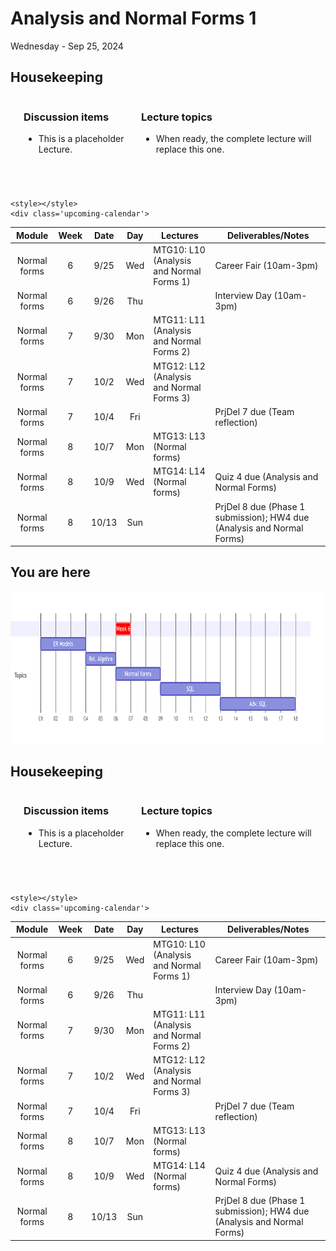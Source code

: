# Analysis and Normal Forms 1

Wednesday - Sep 25, 2024

## Housekeeping

<div class="columns">

<div class="column" width="9%">

</div>

<div class="column" width="45%">

### Discussion items

- This is a placeholder Lecture.

</div>

<div class="column" width="40%">

### Lecture topics

- When ready, the complete lecture will replace this one.

</div>

</div>

<div style="margin-top:25px">

 

</div>

<div>

    <style></style>
    <div class='upcoming-calendar'>

|    Module    | Week | Date  | Day | Lectures                                 | Deliverables/Notes                                                     |
|:------------:|:----:|:-----:|:---:|------------------------------------------|------------------------------------------------------------------------|
| Normal forms |  6   | 9/25  | Wed | MTG10: L10 (Analysis and Normal Forms 1) | Career Fair (10am-3pm)                                                 |
| Normal forms |  6   | 9/26  | Thu |                                          | Interview Day (10am-3pm)                                               |
| Normal forms |  7   | 9/30  | Mon | MTG11: L11 (Analysis and Normal Forms 2) |                                                                        |
| Normal forms |  7   | 10/2  | Wed | MTG12: L12 (Analysis and Normal Forms 3) |                                                                        |
| Normal forms |  7   | 10/4  | Fri |                                          | PrjDel 7 due (Team reflection)                                         |
| Normal forms |  8   | 10/7  | Mon | MTG13: L13 (Normal forms)                |                                                                        |
| Normal forms |  8   | 10/9  | Wed | MTG14: L14 (Normal forms)                | Quiz 4 due (Analysis and Normal Forms)                                 |
| Normal forms |  8   | 10/13 | Sun |                                          | PrjDel 8 due (Phase 1 submission); HW4 due (Analysis and Normal Forms) |

</div>

</div>

## You are here

<img src="lecture-10_files\figure-commonmark\mermaid-figure-1.png"
style="width:8.17in;height:2.54in" />

## Housekeeping

<div class="columns">

<div class="column" width="9%">

</div>

<div class="column" width="45%">

### Discussion items

- This is a placeholder Lecture.

</div>

<div class="column" width="40%">

### Lecture topics

- When ready, the complete lecture will replace this one.

</div>

</div>

<div style="margin-top:25px">

 

</div>

<div>

    <style></style>
    <div class='upcoming-calendar'>

|    Module    | Week | Date  | Day | Lectures                                 | Deliverables/Notes                                                     |
|:------------:|:----:|:-----:|:---:|------------------------------------------|------------------------------------------------------------------------|
| Normal forms |  6   | 9/25  | Wed | MTG10: L10 (Analysis and Normal Forms 1) | Career Fair (10am-3pm)                                                 |
| Normal forms |  6   | 9/26  | Thu |                                          | Interview Day (10am-3pm)                                               |
| Normal forms |  7   | 9/30  | Mon | MTG11: L11 (Analysis and Normal Forms 2) |                                                                        |
| Normal forms |  7   | 10/2  | Wed | MTG12: L12 (Analysis and Normal Forms 3) |                                                                        |
| Normal forms |  7   | 10/4  | Fri |                                          | PrjDel 7 due (Team reflection)                                         |
| Normal forms |  8   | 10/7  | Mon | MTG13: L13 (Normal forms)                |                                                                        |
| Normal forms |  8   | 10/9  | Wed | MTG14: L14 (Normal forms)                | Quiz 4 due (Analysis and Normal Forms)                                 |
| Normal forms |  8   | 10/13 | Sun |                                          | PrjDel 8 due (Phase 1 submission); HW4 due (Analysis and Normal Forms) |

</div>

</div>
